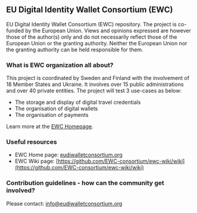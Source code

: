 ## EU Digital Identity Wallet Consortium (EWC)

EU Digital Identity Wallet Consortium (EWC) repository. The project is co-funded by the European Union. Views and opinions expressed are however those of the author(s) only and do not necessarily reflect those of the European Union or the granting authority. Neither the European Union nor the granting authority can be held responsible for them.

### What is EWC organization all about?

This project is coordinated by Sweden and Finland with the involvement of 18 Member States and Ukraine. It involves over 15 public administrations and over 40 private entities. The project will test 3 use-cases as below: 

* The storage and display of digital travel credentials
* The organisation of digital wallets
* The organisation of payments

Learn more at the [EWC Homepage](eudiwalletconsortium.org).

### Useful resources
*  EWC Home page: [eudiwalletconsortium.org](eudiwalletconsortium.org)
*  EWC Wiki page: [https://github.com/EWC-consortium/ewc-wiki/wiki](https://github.com/EWC-consortium/ewc-wiki/wiki)

### Contribution guidelines - how can the community get involved?

Please contact: [info@eudiwalletconsortium.org](mailto:info@eudiwalletconsortium.org) 
